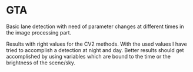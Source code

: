 # GTA
Basic lane detection with need of parameter changes at different times in the image processing part.


Results with right values for the CV2 methods. With the used values I have tried to accomplish a detection at night and day.
Better results should get accomplished by using variables which are bound to the time or the brightness of the scene/sky.

